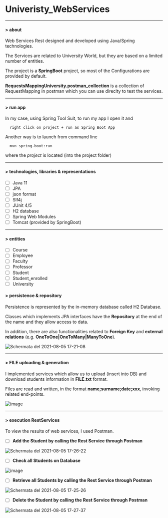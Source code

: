 # Univeristy_WebServices

---

#### > about

Web Services Rest designed and developed using Java/Spring technologies.

The Services are related to University World, but they are based on a limited number of entities. 

The project is a **SpringBoot** project, so most of the Configurations are provided by default.

**RequestsMappingUniversity.postman_collection** is a collection of RequestMapping in postman which you can use direclty to test the services.



---

#### > run app

In my case, using Spring Tool Suit, to run my app I open it and
```
  right click on project + run as Spring Boot App
```
Another way is to launch from command line
```
  mvn spring-boot:run
```
where the *project* is located (into the project folder)

---

#### > technologies, libraries & representations

- [ ] Java 11
- [ ] JPA
- [ ] json format
- [ ] Slf4j
- [ ] JUnit 4/5
- [ ] H2 database
- [ ] Spring Web Modules
- [ ] Tomcat (provided by SpringBoot)

---
#### > entities 

- [ ] Course
- [ ] Employee
- [ ] Faculty
- [ ] Professor
- [ ] Student
- [ ] Student_enrolled
- [ ] University 

#### > persistence & repository 

Persistence is represented by the in-memory database called H2 Database.

Classes which implements JPA interfaces have the **Repository** at the end of the name and they allow access to data.

In addition, there are also functionalities related to **Foreign Key** and **external relations** (e.g. **OneToOne|OneToMany|ManyToOne**).

![Schermata del 2021-08-05 17-21-08](https://user-images.githubusercontent.com/45211249/128376030-3bfba1ae-3a32-458d-9317-3f7dacfe79da.png)


--- 

#### > FILE uploading & generation

I implemented services which allow us to upload (insert into DB) and download students information in **FILE.txt** format. 

Files are read and written, in the format **name;surname;date;xxx**, invoking related end-points.

![image](https://user-images.githubusercontent.com/45211249/125109357-89430180-e0e3-11eb-90a8-7bbd225467b7.png)


--- 

#### > execution RestServices 

To view the results of web services, I used Postman.

- [ ] **Add the Student by calling the Rest Service through Postman**

![Schermata del 2021-08-05 17-26-22](https://user-images.githubusercontent.com/45211249/128376943-02e4bf71-01e1-4c06-8ead-cf53ad1845de.png)

- [ ] **Check all Students on Database**

![image](https://user-images.githubusercontent.com/45211249/123134899-8ee8e800-d451-11eb-828f-4ce07321387a.png)

- [ ] **Retrieve all Students by calling the Rest Service through Postman**

![Schermata del 2021-08-05 17-25-26](https://user-images.githubusercontent.com/45211249/128376716-250e0733-6f27-4ce2-bdcf-575253248a01.png)

- [ ] **Delete the Student by calling the Rest Service through Postman**

![Schermata del 2021-08-05 17-27-37](https://user-images.githubusercontent.com/45211249/128377148-0af9b1c7-4c7c-4643-89af-28e7b579c5ad.png)
